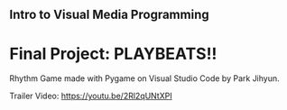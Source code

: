 ## Intro to Visual Media Programming
# Final Project: PLAYBEATS!!
Rhythm Game made with Pygame on Visual Studio Code by Park Jihyun.

Trailer Video:
https://youtu.be/2Rl2qUNtXPI


